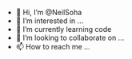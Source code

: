 - 👋 Hi, I’m @NeilSoha
- 👀 I’m interested in ...
- 🌱 I’m currently learning code
- 💞️ I’m looking to collaborate on ...
- 📫 How to reach me ...

<!---
NeilSoha/NeilSoha is a ✨ special ✨ repository because its `README.md` (this file) appears on your GitHub profile.
You can click the Preview link to take a look at your changes.
--->
